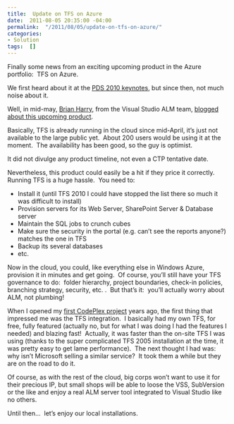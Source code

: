 ```yaml
---
title:  Update on TFS on Azure
date:  2011-08-05 20:35:00 -04:00
permalink:  "/2011/08/05/update-on-tfs-on-azure/"
categories:
- Solution
tags:  []
---
```

<p>Finally some news from an exciting upcoming product in the Azure portfolio:&#160; TFS on Azure.</p>  <p>We first heard about it at the <a href="http://vincentlauzon.wordpress.com/2010/10/28/pdc-2010-keynotes/" target="_blank">PDS 2010 keynotes</a>, but since then, not much noise about it.</p>  <p>Well, in mid-may, <a href="http://social.msdn.microsoft.com/profile/brian%20harry%20ms/" target="_blank">Brian Harry</a>, from the Visual Studio ALM team, <a href="http://blogs.msdn.com/b/bharry/archive/2011/05/18/update-on-tfs-on-azure.aspx" target="_blank">blogged about this upcoming product</a>.</p>  <p>Basically, TFS is already running in the cloud since mid-April, it’s just not available to the large public yet.&#160; About 200 users would be using it at the moment.&#160; The availability has been good, so the guy is optimist.</p>  <p>It did not divulge any product timeline, not even a CTP tentative date.</p>  <p>Nevertheless, this product could easily be a hit if they price it correctly.&#160; Running TFS is a huge hassle.&#160; You need to:</p>  <ul>   <li>Install it (until TFS 2010 I could have stopped the list there so much it was difficult to install) </li>    <li>Provision servers for its Web Server, SharePoint Server &amp; Database server</li>    <li>Maintain the SQL jobs to crunch cubes</li>    <li>Make sure the security in the portal (e.g. can’t see the reports anyone?) matches the one in TFS</li>    <li>Backup its several databases </li>    <li>etc.</li> </ul>  <p>Now in the cloud, you could, like everything else in Windows Azure, provision it in minutes and get going.&#160; Of course, you’ll still have your TFS governance to do:&#160; folder hierarchy, project boundaries, check-in policies, branching strategy, security, etc. .&#160; But that’s it:&#160; you’ll actually worry about ALM, not plumbing!</p>  <p>When I opened my <a href="http://typebuilderfx.codeplex.com/" target="_blank">first CodePlex project</a> years ago, the first thing that impressed me was the TFS integration.&#160; I basically had my own TFS, for free, fully featured (actually no, but for what I was doing I had the features I needed) and blazing fast!&#160; Actually, it was faster than the on-site TFS I was using (thanks to the super complicated TFS 2005 installation at the time, it was pretty easy to get lame performance).&#160; The next thought I had was:&#160; why isn’t Microsoft selling a similar service?&#160; It took them a while but they are on the road to do it.</p>  <p>Of course, as with the rest of the cloud, big corps won’t want to use it for their precious IP, but small shops will be able to loose the VSS, SubVersion or the like and enjoy a real ALM server tool integrated to Visual Studio like no others.</p>  <p>Until then…&#160; let’s enjoy our local installations.</p>